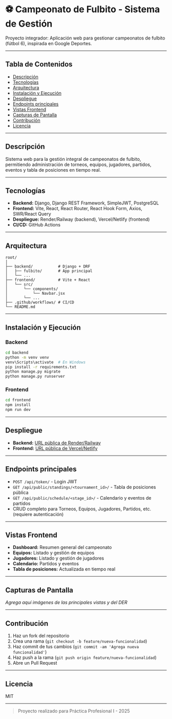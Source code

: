 # ⚽ Campeonato de Fulbito - Sistema de Gestión

Proyecto integrador: Aplicación web para gestionar campeonatos de fulbito (fútbol 6), inspirada en Google Deportes.

---

## Tabla de Contenidos

- [Descripción](#descripción)
- [Tecnologías](#tecnologías)
- [Arquitectura](#arquitectura)
- [Instalación y Ejecución](#instalación-y-ejecución)
- [Despliegue](#despliegue)
- [Endpoints principales](#endpoints-principales)
- [Vistas Frontend](#vistas-frontend)
- [Capturas de Pantalla](#capturas-de-pantalla)
- [Contribución](#contribución)
- [Licencia](#licencia)

---

## Descripción

Sistema web para la gestión integral de campeonatos de fulbito, permitiendo administración de torneos, equipos, jugadores, partidos, eventos y tabla de posiciones en tiempo real.

---

## Tecnologías

- **Backend:** Django, Django REST Framework, SimpleJWT, PostgreSQL
- **Frontend:** Vite, React, React Router, React Hook Form, Axios, SWR/React Query
- **Despliegue:** Render/Railway (backend), Vercel/Netlify (frontend)
- **CI/CD:** GitHub Actions

---

## Arquitectura

```
root/
│
├── backend/           # Django + DRF
│   ├── fulbito/       # App principal
│   └── ...
├── frontend/          # Vite + React
│   └── src/
│       └── components/
│           └── Navbar.jsx
│       └── ...
├── .github/workflows/ # CI/CD
└── README.md
```

---

## Instalación y Ejecución

### Backend

```bash
cd backend
python -m venv venv
venv\Scripts\activate  # En Windows
pip install -r requirements.txt
python manage.py migrate
python manage.py runserver
```

### Frontend

```bash
cd frontend
npm install
npm run dev
```

---

## Despliegue

- **Backend:** [URL pública de Render/Railway](https://gestion-de-campeonato-futbol.onrender.com)
- **Frontend:** [URL pública de Vercel/Netlify](https://frontend-ejemplo.vercel.app)

---

## Endpoints principales

- `POST /api/token/` - Login JWT
- `GET /api/public/standings/<tournament_id>/` - Tabla de posiciones pública
- `GET /api/public/schedule/<stage_id>/` - Calendario y eventos de partidos
- CRUD completo para Torneos, Equipos, Jugadores, Partidos, etc. (requiere autenticación)

---

## Vistas Frontend

- **Dashboard:** Resumen general del campeonato
- **Equipos:** Listado y gestión de equipos
- **Jugadores:** Listado y gestión de jugadores
- **Calendario:** Partidos y eventos
- **Tabla de posiciones:** Actualizada en tiempo real

---

## Capturas de Pantalla

_Agrega aquí imágenes de las principales vistas y del DER_

---

## Contribución

1. Haz un fork del repositorio
2. Crea una rama (`git checkout -b feature/nueva-funcionalidad`)
3. Haz commit de tus cambios (`git commit -am 'Agrega nueva funcionalidad'`)
4. Haz push a la rama (`git push origin feature/nueva-funcionalidad`)
5. Abre un Pull Request

---

## Licencia

MIT

---

> Proyecto realizado para Práctica Profesional I - 2025